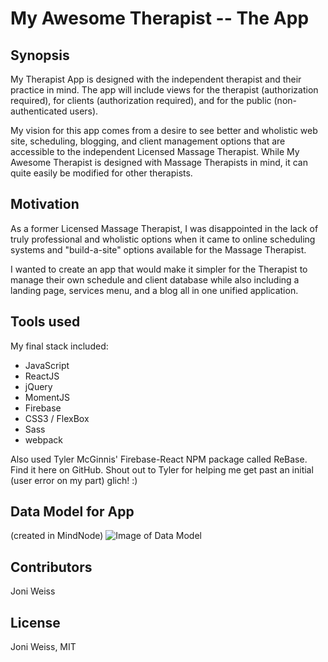 # My Awesome Therapist -- The App

## Synopsis
My Therapist App is designed with the independent therapist and their practice in mind. The app will include views for the therapist (authorization required), for clients (authorization required), and for the public (non-authenticated users). 

My vision for this app comes from a desire to see better and wholistic web site, scheduling, blogging, and client management options that are accessible to the independent Licensed Massage Therapist. While My Awesome Therapist is designed with Massage Therapists in mind, it can quite easily be modified for other therapists.  


## Motivation
As a former Licensed Massage Therapist, I was disappointed in the lack of truly professional and wholistic options when it came to online scheduling systems and "build-a-site" options available for the Massage Therapist. 

I wanted to create an app that would make it simpler for the Therapist to manage their own schedule and client database while also including a landing page, services menu, and a blog all in one unified application. 


## Tools used
My final stack included:
* JavaScript
* ReactJS
* jQuery
* MomentJS
* Firebase
* CSS3 / FlexBox
* Sass
* webpack

Also used Tyler McGinnis' Firebase-React NPM package called ReBase. Find it here on GitHub. Shout out to Tyler for helping me get past an initial (user error on my part) glich! :)


## Data Model for App
(created in MindNode)
![Image of Data Model](https://github.com/JoniWeiss-tiy/TIY-FInal-Project/blob/master/README-files/data-model.png)


## Contributors
Joni Weiss


## License
Joni Weiss, MIT
